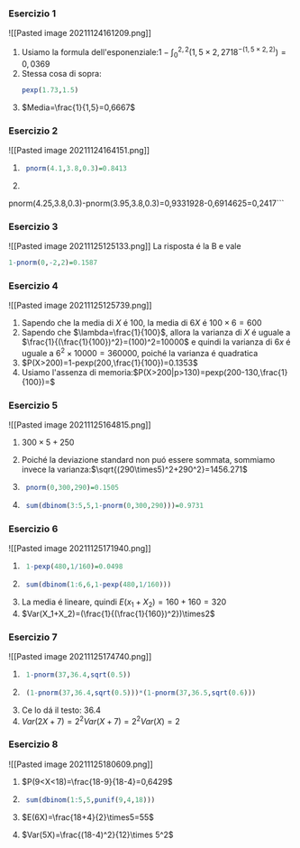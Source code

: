 ### Esercizio 1
![[Pasted image 20211124161209.png]]
1. Usiamo la formula dell'esponenziale:$1-\int^{2,2}_{0}(1,5\times 2,2718^{-(1,5\times 2,2)})=0,0369$
2. Stessa cosa di sopra: 
	```R
	pexp(1.73,1.5)
	```
3. $Media=\frac{1}{1,5}=0,6667$

### Esercizio 2
![[Pasted image 20211124164151.png]]

1. ```R
	pnorm(4.1,3.8,0.3)=0.8413
	```
2. ```R
pnorm(4.25,3.8,0.3)-pnorm(3.95,3.8,0.3)=0,9331928-0,6914625=0,2417```

### Esercizio 3
![[Pasted image 20211125125133.png]]
La risposta é la B e vale 
```R
1-pnorm(0,-2,2)=0.1587
```
### Esercizio 4
![[Pasted image 20211125125739.png]]
1. Sapendo che la media di $X$ é 100, la media di $6X$ é $100\times 6=600$
2. Sapendo che $\lambda=\frac{1}{100}$, allora la varianza di $X$ é uguale a $\frac{1}{(\frac{1}{100})^2}=(100)^2=10000$ e quindi la varianza di $6x$ é uguale a $6^2\times 10000=360000$, poiché la varianza é quadratica
3. $P(X>200)=1-pexp(200,\frac{1}{100})=0.1353$
4. Usiamo l'assenza di memoria:$P(X>200|p>130)=pexp(200-130,\frac{1}{100})=$
### Esercizio 5
![[Pasted image 20211125164815.png]]
1. $300\times5+250$
2. Poiché la deviazione standard non puó essere sommata, sommiamo invece la varianza:$\sqrt{(290\times5)^2+290^2}=1456.271$
3. ```R
	pnorm(0,300,290)=0.1505 
	```

4. ```R
	sum(dbinom(3:5,5,1-pnorm(0,300,290)))=0.9731
	```

### Esercizio 6
![[Pasted image 20211125171940.png]]
1. ```R
	1-pexp(480,1/160)=0.0498
	```
2. ```R
	sum(dbinom(1:6,6,1-pexp(480,1/160)))
	```
3. La media é lineare, quindi $E(x_1+X_2)=160+160=320$
4. $Var(X_1+X_2)=(\frac{1}{(\frac{1}{160})^2})\times2$

### Esercizio 7
![[Pasted image 20211125174740.png]]
1. ```R
	1-pnorm(37,36.4,sqrt(0.5))
	```
2. ```R
	(1-pnorm(37,36.4,sqrt(0.5)))*(1-pnorm(37,36.5,sqrt(0.6)))
	```
3. Ce lo dá il testo: $36.4$
4. $Var(2X+7)=2^2Var(X+7)=2^2Var(X)=2$

### Esercizio 8
![[Pasted image 20211125180609.png]]
1. $P(9<X<18)=\frac{18-9}{18-4}=0,6429$
2. ```R
	sum(dbinom(1:5,5,punif(9,4,18)))
	```

3. $E(6X)=\frac{18+4}{2}\times5=55$
4. $Var(5X)=\frac{(18-4)^2}{12}\times 5^2$